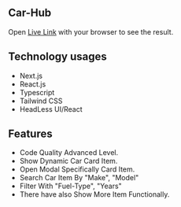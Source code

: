 ## Car-Hub

Open [Live Link](http://localhost:3000) with your browser to see the result.

<!-- First, run the development server:

```bash
npm run dev
# or
yarn dev
``` -->

## Technology usages

<ul>
    <li>Next.js</li>
    <li>React.js</li>
    <li>Typescript</li>
    <li>Tailwind CSS</li>
    <li>HeadLess UI/React</li>
</ul>

## Features

<ul>
    <li>Code Quality Advanced Level.</li>
    <li>Show Dynamic Car Card Item.</li>
    <li>Open Modal Specifically Card Item.</li>
    <li>Search Car Item By "Make", "Model"</li>
    <li>Filter With "Fuel-Type", "Years"</li>
    <li>There have also Show More Item Functionally.</li>
</ul>
